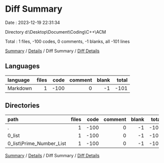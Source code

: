 # Diff Summary

Date : 2023-12-19 22:31:34

Directory d:\\Desktop\\Document\\Coding\\C++\\ACM

Total : 1 files,  -100 codes, 0 comments, -1 blanks, all -101 lines

[Summary](results.md) / [Details](details.md) / Diff Summary / [Diff Details](diff-details.md)

## Languages
| language | files | code | comment | blank | total |
| :--- | ---: | ---: | ---: | ---: | ---: |
| Markdown | 1 | -100 | 0 | -1 | -101 |

## Directories
| path | files | code | comment | blank | total |
| :--- | ---: | ---: | ---: | ---: | ---: |
| . | 1 | -100 | 0 | -1 | -101 |
| 0_list | 1 | -100 | 0 | -1 | -101 |
| 0_list\\Prime_Number_List | 1 | -100 | 0 | -1 | -101 |

[Summary](results.md) / [Details](details.md) / Diff Summary / [Diff Details](diff-details.md)